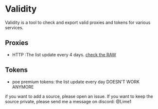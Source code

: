# Validity

Validity is a tool to check and export valid proxies and tokens for various services.

## Proxies

- HTTP :The list update every 4 days. [check the RAW](https://raw.githubusercontent.com/TheLime1/online-proxy-list/main/proxy_list.txt)

## Tokens

- poe premium tokens: the list update every day DOESN'T WORK ANYMORE


if you want to add a source, please open an issue. If you want to keep the source private, please send me a message on discord: @Lime1
